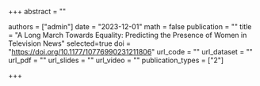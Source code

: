 +++
abstract = ""

authors = ["admin"]
date = "2023-12-01"
math = false
publication = ""
title = "A Long March Towards Equality: Predicting the Presence of Women in Television News"
selected=true
doi = "https://doi.org/10.1177/10776990231211806"
url_code = ""
url_dataset = ""
url_pdf = ""
url_slides = ""
url_video = ""
publication_types = ["2"]

+++
